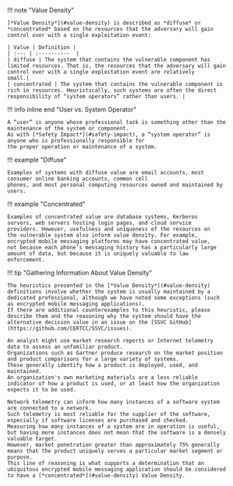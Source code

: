 !!! note "Value Density"
   
    [*Value Density*](#value-density) is described as *diffuse* or *concentrated* based on the resources that the adversary will gain control over with a single exploitation event:

    | Value | Definition |
    | :--- | :----------  |
    | diffuse | The system that contains the vulnerable component has limited resources. That is, the resources that the adversary will gain control over with a single exploitation event are relatively     small.| 
    | concentrated | The system that contains the vulnerable component is rich in resources. Heuristically, such systems are often the direct responsibility of “system operators” rather than users. |

!!! info inline end "User vs. System Operator"

    A “user” is anyone whose professional task is something other than the maintenance of the system or component.
    As with [*Safety Impact*](#safety-impact), a “system operator” is anyone who is professionally responsible for
    the proper operation or maintenance of a system.

!!! example "Diffuse"

    Examples of systems with diffuse value are email accounts, most consumer online banking accounts, common cell
    phones, and most personal computing resources owned and maintained by users.

!!! example "Concentrated"

    Examples of concentrated value are database systems, Kerberos
    servers, web servers hosting login pages, and cloud service
    providers. However, usefulness and uniqueness of the resources on
    the vulnerable system also inform value density. For example,
    encrypted mobile messaging platforms may have concentrated value,
    not because each phone’s messaging history has a particularly large
    amount of data, but because it is uniquely valuable to law
    enforcement.

!!! tip "Gathering Information About Value Density"

    The heuristics presented in the [*Value Density*](#value-density) definitions involve whether the system is usually maintained by a dedicated professional, although we have noted some exceptions (such as encrypted mobile messaging applications).
    If there are additional counterexamples to this heuristic, please describe them and the reasoning why the system should have the alternative decision value in an issue on the [SSVC GitHub](https://github.com/CERTCC/SSVC/issues).
    
    An analyst might use market research reports or Internet telemetry data to assess an unfamiliar product.
    Organizations such as Gartner produce research on the market position and product comparisons for a large variety of systems.
    These generally identify how a product is deployed, used, and maintained.
    An organization's own marketing materials are a less reliable indicator of how a product is used, or at least how the organization expects it to be used.
    
    Network telemetry can inform how many instances of a software system are connected to a network.
    Such telemetry is most reliable for the supplier of the software, especially if software licenses are purchased and checked.
    Measuring how many instances of a system are in operation is useful, but having more instances does not mean that the software is a densely valuable target.
    However, market penetration greater than approximately 75% generally means that the product uniquely serves a particular market segment or purpose.
    This line of reasoning is what supports a determination that an ubiquitous encrypted mobile messaging application should be considered to have a [*concentrated*](#value-density) Value Density.
